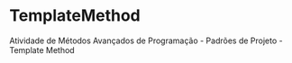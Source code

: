 # TemplateMethod
Atividade de Métodos Avançados de Programação - Padrões de Projeto - Template Method
